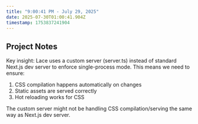 ```yaml
---
title: "9:00:41 PM - July 29, 2025"
date: 2025-07-30T01:00:41.904Z
timestamp: 1753837241904
---
```


## Project Notes

Key insight: Lace uses a custom server (server.ts) instead of standard Next.js dev server to enforce single-process mode. This means we need to ensure:
1. CSS compilation happens automatically on changes
2. Static assets are served correctly
3. Hot reloading works for CSS

The custom server might not be handling CSS compilation/serving the same way as Next.js dev server.
